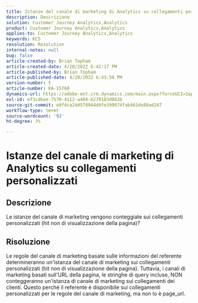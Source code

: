 ```yaml
---
title: Istanze del canale di marketing di Analytics su collegamenti personalizzati
description: Descrizione
solution: Customer Journey Analytics,Analytics
product: Customer Journey Analytics,Analytics
applies-to: Customer Journey Analytics,Analytics
keywords: KCS
resolution: Resolution
internal-notes: null
bug: false
article-created-by: Brian Topham
article-created-date: 4/28/2022 6:42:17 PM
article-published-by: Brian Topham
article-published-date: 4/28/2022 6:43:50 PM
version-number: 5
article-number: KA-15760
dynamics-url: https://adobe-ent.crm.dynamics.com/main.aspx?forceUCI=1&pagetype=entityrecord&etn=knowledgearticle&id=113e81ed-22c7-ec11-a7b6-0022480a1b03
exl-id: ef3cdbee-7570-4112-a408-b279183d082b
source-git-commit: e8f4ca2dd578944d4fe399074fab461de88ad247
workflow-type: tm+mt
source-wordcount: '92'
ht-degree: 3%

---
```


# Istanze del canale di marketing di Analytics su collegamenti personalizzati

## Descrizione


Le istanze del canale di marketing vengono conteggiate sui collegamenti personalizzati (hit non di visualizzazione della pagina)?


## Risoluzione


Le regole del canale di marketing basate sulle informazioni del referente determineranno un&#39;istanza del canale di marketing sui collegamenti personalizzati (hit non di visualizzazione della pagina). Tuttavia, i canali di marketing basati sull&#39;URL della pagina, le stringhe di query incluse, NON conteggeranno un&#39;istanza di canale di marketing sui collegamenti dei clienti. Questo perché il referente è disponibile sui collegamenti personalizzati per le regole del canale di marketing, ma non lo è page_url.
